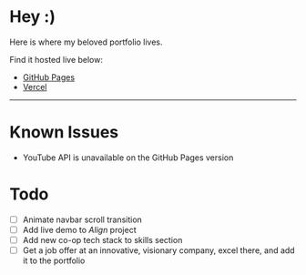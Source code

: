 # Hey :)

Here is where my beloved portfolio lives.

Find it hosted live below:  
- [GitHub Pages](https://haabdullah.github.io/portfolio/)  
- [Vercel](https://portfolio-haabdullah.vercel.app/)  

--- 

# Known Issues
- YouTube API is unavailable on the GitHub Pages version  

# Todo
- [ ] Animate navbar scroll transition  
- [ ] Add live demo to *Align* project  
- [ ] Add new co-op tech stack to skills section  
- [ ] Get a job offer at an innovative, visionary company, excel there, and add it to the portfolio 
